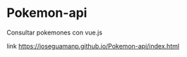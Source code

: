 # Pokemon-api
 Consultar pokemones con vue.js
 
 link https://joseguamanp.github.io/Pokemon-api/index.html
